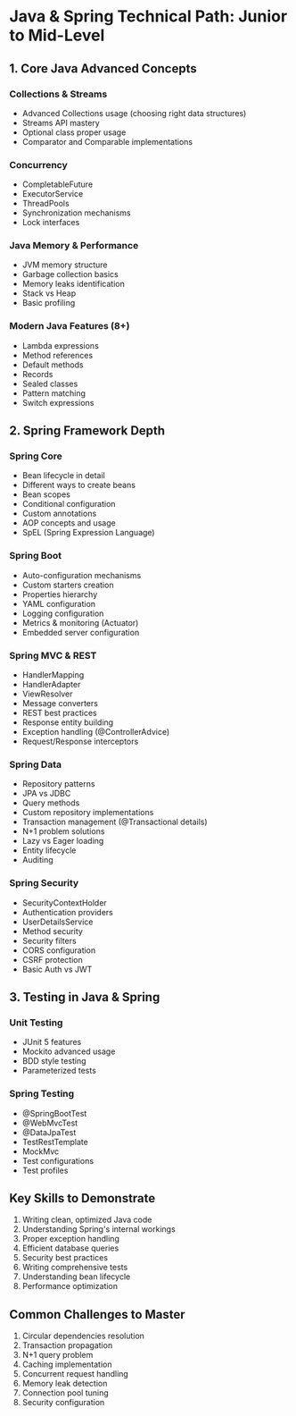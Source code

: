 

# Java & Spring Technical Path: Junior to Mid-Level

## 1. Core Java Advanced Concepts
### Collections & Streams
- Advanced Collections usage (choosing right data structures)
- Streams API mastery
- Optional class proper usage
- Comparator and Comparable implementations

### Concurrency
- CompletableFuture
- ExecutorService
- ThreadPools
- Synchronization mechanisms
- Lock interfaces

### Java Memory & Performance
- JVM memory structure
- Garbage collection basics
- Memory leaks identification
- Stack vs Heap
- Basic profiling

### Modern Java Features (8+)
- Lambda expressions
- Method references
- Default methods
- Records
- Sealed classes
- Pattern matching
- Switch expressions

## 2. Spring Framework Depth
### Spring Core
- Bean lifecycle in detail
- Different ways to create beans
- Bean scopes
- Conditional configuration
- Custom annotations
- AOP concepts and usage
- SpEL (Spring Expression Language)

### Spring Boot
- Auto-configuration mechanisms
- Custom starters creation
- Properties hierarchy
- YAML configuration
- Logging configuration
- Metrics & monitoring (Actuator)
- Embedded server configuration

### Spring MVC & REST
- HandlerMapping
- HandlerAdapter
- ViewResolver
- Message converters
- REST best practices
- Response entity building
- Exception handling (@ControllerAdvice)
- Request/Response interceptors

### Spring Data
- Repository patterns
- JPA vs JDBC
- Query methods
- Custom repository implementations
- Transaction management (@Transactional details)
- N+1 problem solutions
- Lazy vs Eager loading
- Entity lifecycle
- Auditing

### Spring Security
- SecurityContextHolder
- Authentication providers
- UserDetailsService
- Method security
- Security filters
- CORS configuration
- CSRF protection
- Basic Auth vs JWT

## 3. Testing in Java & Spring
### Unit Testing
- JUnit 5 features
- Mockito advanced usage
- BDD style testing
- Parameterized tests

### Spring Testing
- @SpringBootTest
- @WebMvcTest
- @DataJpaTest
- TestRestTemplate
- MockMvc
- Test configurations
- Test profiles

## Key Skills to Demonstrate
1. Writing clean, optimized Java code
2. Understanding Spring's internal workings
3. Proper exception handling
4. Efficient database queries
5. Security best practices
6. Writing comprehensive tests
7. Understanding bean lifecycle
8. Performance optimization

## Common Challenges to Master
1. Circular dependencies resolution
2. Transaction propagation
3. N+1 query problem
4. Caching implementation
5. Concurrent request handling
6. Memory leak detection
7. Connection pool tuning
8. Security configuration